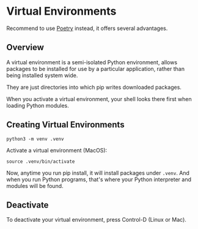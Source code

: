 # Virtual Environments

Recommend to use [Poetry](./poetry.md) instead, it offers several advantages.

## Overview

A virtual environment is a semi-isolated Python environment, allows packages to be installed for use by a particular application, rather than being installed system wide.

They are just directories into which pip writes downloaded packages.

When you activate a virtual environment, your shell looks there first when loading Python modules.


## Creating Virtual Environments

```shell copy
python3 -m venv .venv
```

Activate a virtual environment (MacOS):

```shell copy
source .venv/bin/activate
```

Now, anytime you run pip install, it will install packages under `.venv`. And when you run Python programs, that's where your Python interpreter and modules will be found.


## Deactivate

To deactivate your virtual environment, press Control-D (Linux or Mac).
